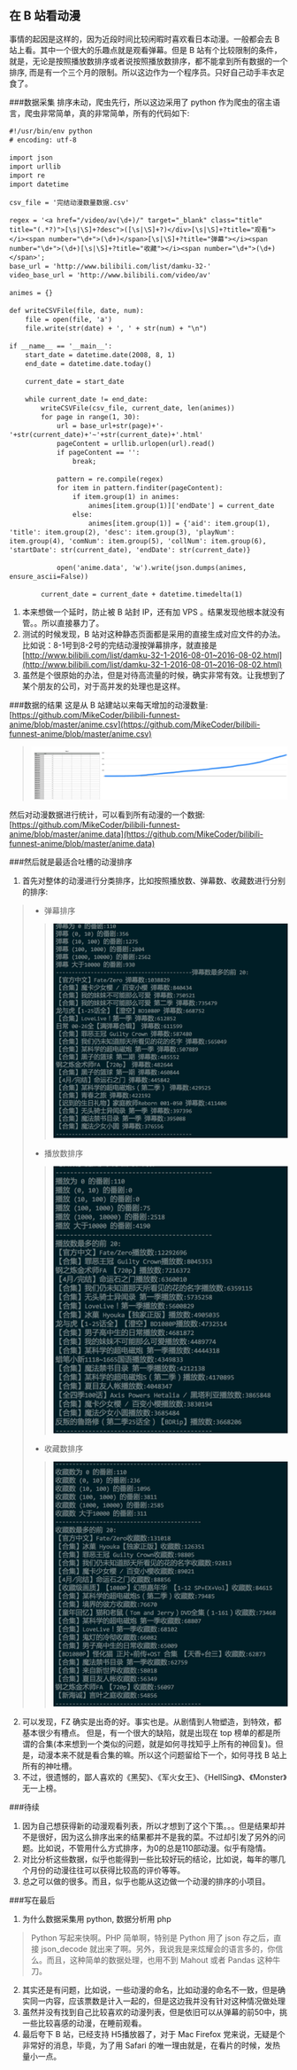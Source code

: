 在 B 站看动漫
---

事情的起因是这样的，因为近段时间比较闲暇时喜欢看日本动漫。一般都会去 B 站上看。其中一个很大的乐趣点就是观看弹幕。但是 B 站有个比较限制的条件，就是，无论是按照播放数排序或者说按照播放数排序，都不能拿到所有数据的一个排序, 而是有一个三个月的限制。所以这边作为一个程序员。只好自己动手丰衣足食了。

###数据采集
排序未动，爬虫先行，所以这边采用了 python 作为爬虫的宿主语言，爬虫非常简单，真的非常简单，所有的代码如下:

```
#!/usr/bin/env python
# encoding: utf-8

import json
import urllib
import re
import datetime

csv_file = '完结动漫数量数据.csv'

regex = '<a href="/video/av(\d+)/" target="_blank" class="title" title="(.*?)">[\s|\S]+?desc">([\s|\S]+?)</div>[\s|\S]+?title="观看"></i><span number="\d+">(\d+)</span>[\s|\S]+?title="弹幕"></i><span number="\d+">(\d+)[\s|\S]+?title="收藏"></i><span number="\d+">(\d+)</span>';
base_url = 'http://www.bilibili.com/list/damku-32-'
video_base_url = 'http://www.bilibili.com/video/av'

animes = {}

def writeCSVFile(file, date, num):
    file = open(file, 'a')
    file.write(str(date) + ', ' + str(num) + "\n")

if __name__ == '__main__':
    start_date = datetime.date(2008, 8, 1)
    end_date = datetime.date.today()

    current_date = start_date

    while current_date != end_date:
        writeCSVFile(csv_file, current_date, len(animes))
        for page in range(1, 30):
            url = base_url+str(page)+'-'+str(current_date)+'~'+str(current_date)+'.html'
            pageContent = urllib.urlopen(url).read()
            if pageContent == '':
                break;

            pattern = re.compile(regex)
            for item in pattern.finditer(pageContent):
                if item.group(1) in animes:
                    animes[item.group(1)]['endDate'] = current_date
                else:
                    animes[item.group(1)] = {'aid': item.group(1), 'title': item.group(2), 'desc': item.group(3), 'playNum': item.group(4), 'comNum': item.group(5), 'collNum': item.group(6), 'startDate': str(current_date), 'endDate': str(current_date)}

            open('anime.data', 'w').write(json.dumps(animes, ensure_ascii=False))

        current_date = current_date + datetime.timedelta(1)
```

1. 本来想做一个延时，防止被 B 站封 IP，还有加 VPS 。结果发现他根本就没有管。。所以直接暴力了。
2. 测试的时候发现，B 站对这种静态页面都是采用的直接生成对应文件的办法。比如说：8-1号到8-2号的完结动漫按弹幕排序，就直接是[http://www.bilibili.com/list/damku-32-1-2016-08-01~2016-08-02.html](http://www.bilibili.com/list/damku-32-1-2016-08-01~2016-08-02.html)
3. 虽然是个很原始的办法，但是对待高流量的时候，确实非常有效。让我想到了某个朋友的公司，对于高并发的处理也是这样。


###数据的结果
这是从 B 站建站以来每天增加的动漫数量: [https://github.com/MikeCoder/bilibili-funnest-anime/blob/master/anime.csv](https://github.com/MikeCoder/bilibili-funnest-anime/blob/master/anime.csv)
> ![统计图](./images/bilibili-1.png)

然后对动漫数据进行统计，可以看到所有动漫的一个数据:[https://github.com/MikeCoder/bilibili-funnest-anime/blob/master/anime.data](https://github.com/MikeCoder/bilibili-funnest-anime/blob/master/anime.data)

###然后就是最适合吐槽的动漫排序
1. 首先对整体的动漫进行分类排序，比如按照播放数、弹幕数、收藏数进行分别的排序:
> + 弹幕排序
> > ![动漫排序](./images/danmu-top.png)
> + 播放数排序
> > ![动漫排序](./images/play-top.png)
> + 收藏数排序
> > ![动漫排序](./images/coll-top.png)

2. 可以发现，FZ 确实是出奇的好。事实也是。从剧情到人物塑造，到特效，都基本很少有槽点。 但是，有一个很大的缺陷，就是出现在 top 榜单的都是所谓的合集(本来想到一个类似的问题，就是如何寻找知乎上所有的神回复)。但是，动漫本来不就是看合集的嘛。所以这个问题留给下一个，如何寻找 B 站上所有的神吐槽。
3. 不过，很遗憾的，鄙人喜欢的《黑契》、《军火女王》、《HellSing》、《Monster》无一上榜。

###待续
1. 因为自己想获得新的动漫观看列表，所以才想到了这个下策。。。但是结果却并不是很好，因为这么排序出来的结果都并不是我的菜。不过却引发了另外的问题。比如说，不管用什么方式排序，为0的总是110部动漫。似乎有隐情。
2. 对比分析这些数据，似乎也能得到一些比较好玩的结论，比如说，每年的哪几个月份的动漫往往可以获得比较高的评价等等。
3. 总之可以做的很多。而且，似乎也能从这边做一个动漫的排序的小项目。

###写在最后
1. 为什么数据采集用 python, 数据分析用 php
> Python 写起来快啊。PHP 简单啊，特别是 Python 用了 json 存之后，直接 json_decode 就出来了啊。另外，我说我是来炫耀会的语言多的，你信么。而且，这种简单的数据处理，也用不到 Mahout 或者 Pandas 这种牛刀。
2. 其实还是有问题，比如说，一些动漫的命名，比如动漫的命名不一致，但是确实同一内容，应该票数是计入一起的，但是这边我并没有针对这种情况做处理
3. 虽然并没有找到自己比较喜欢的动漫列表，但是依旧可以从弹幕的前50中，挑一些比较喜感的动漫，在睡前观看。
4. 最后夸下 B 站，已经支持 H5播放器了，对于 Mac Firefox 党来说，无疑是个非常好的消息，毕竟，为了用 Safari 的唯一理由就是，在看片的时候，发热量小一点。

